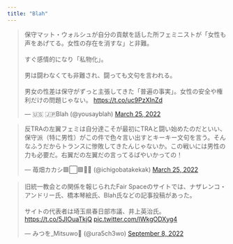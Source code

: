 ```yaml
---
title: "Blah"
---
```


<blockquote class="twitter-tweet"><p lang="ja" dir="ltr">保守マット・ウォルシュが自分の貢献を話した所フェミニストが「女性も声をあげてる。女性の存在を消すな」と非難。<br><br>すぐ感情的になり「私物化」。<br><br>男は闘わなくても非難され、闘っても文句を言われる。<br><br>男女の性差は保守がずっと主張してきた「普遍の事実」。女性の安全や権利だけの問題じゃない。 <a href="https://t.co/uc9PzXInZd">https://t.co/uc9PzXInZd</a></p>&mdash; 🇺🇸 🇯🇵Blah (@yousayblah) <a href="https://twitter.com/yousayblah/status/1507350585917460486?ref_src=twsrc%5Etfw">March 25, 2022</a></blockquote> <script async src="https://platform.twitter.com/widgets.js" charset="utf-8"></script> 

<blockquote class="twitter-tweet"><p lang="ja" dir="ltr">反TRAの左翼フェミは自分達こそが最初にTRAと闘い始めたのだといい、保守派（特に男性）がこの件で色々言い出すとキーキー文句を言う。そんなふうだからトランスに惨敗してきたんじゃないか。この戦いには男性の力も必要だ。右翼だの左翼だの言ってるばやいかっての！</p>&mdash; 苺畑カカシ🟩⬜🟪🦕🦎 (@ichigobatakekak) <a href="https://twitter.com/ichigobatakekak/status/1507233071447175168?ref_src=twsrc%5Etfw">March 25, 2022</a></blockquote> <script async src="https://platform.twitter.com/widgets.js" charset="utf-8"></script> 

<blockquote class="twitter-tweet"><p lang="ja" dir="ltr">旧統一教会との関係を報じられたFair Spaceのサイトでは、ナザレンコ・アンドリー氏、橋本琴絵氏、Blah氏などの記事投稿があった。<br><br>サイトの代表者は埼玉県春日部市議、井上英治氏。<a href="https://t.co/5JIOuaTkjQ">https://t.co/5JIOuaTkjQ</a> <a href="https://t.co/IWkgODXyg4">pic.twitter.com/IWkgODXyg4</a></p>&mdash; みつを_Mitsuwo🌻 (@ura5ch3wo) <a href="https://twitter.com/ura5ch3wo/status/1567999119960195072?ref_src=twsrc%5Etfw">September 8, 2022</a></blockquote> <script async src="https://platform.twitter.com/widgets.js" charset="utf-8"></script> 